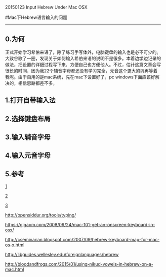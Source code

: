 20150123 Input Hebrew Under Mac OSX

#Mac下Hebrew语言输入的问题

---

## 0.为何

正式开始学习希伯来语了，除了练习手写体外，电脑键盘的输入也是必不可少的。大致谷歌了一圈，发现关于如何输入希伯来语的说明不是很多。本着边学边记录的做法，把设置的详细过程写下来，方便自己也方便他人。不过，估计这篇文章会写很长的时间，因为我22个辅音字母都还没有学习完全，元音这个更大的坑再等着我呢。由于自用的是mac系统，先在mac下设置好了，pc windows下面应该好解决的，相信思路都差不多。

## 1.打开自带输入法



## 2.选择键盘布局



## 3.输入辅音字母



## 4.输入元音字母





## 5.参考

[1](http://www.dougshivers.com/mikhtav/osx.html)

[2](http://www.ivritype.com/hebrew/kbd/#mac)

[3](http://www.uyip.org/keyboards.html)

http://opensiddur.org/tools/typing/

https://gigaom.com/2008/09/24/mac-101-get-an-onscreen-keyboard-in-osx/

http://cseminarian.blogspot.com/2007/09/hebrew-keyboard-map-for-mac-os-x.html

http://libguides.wellesley.edu/foreignlanguages/hebrew

http://bloodandfrogs.com/2015/01/using-nikud-vowels-in-hebrew-on-a-mac.html

